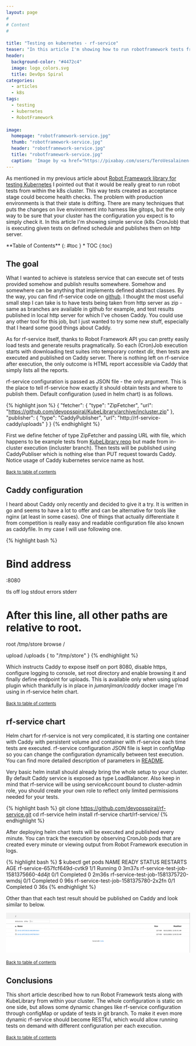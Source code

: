 ```yaml
---
layout: page
#
# Content
#

title: "Testing on kubernetes - rf-service"
teaser: "In this article I'm showing how to run robotframework tests from k8s cluster."
header:
  background-color: "#4472c4"
  image: logo_colors.svg
  title: DevOps Spiral
categories:
  - articles
  - k8s
tags:
  - testing
  - kubernetes
  - RobotFramework

image:
  homepage: "robotframework-service.jpg"
  thumb: "robotframework-service.jpg"
  header: "robotframework-service.jpg"
  title: "robotframework-service.jpg"
  caption: 'Image by <a href="https://pixabay.com/users/TeroVesalainen-809550/?utm_source=link-attribution&amp;utm_medium=referral&amp;utm_campaign=image&amp;utm_content=2077018">TeroVesalainen</a> from <a href="https://pixabay.com/?utm_source=link-attribution&amp;utm_medium=referral&amp;utm_campaign=image&amp;utm_content=2077018">Pixabay</a>'
---
```

As mentioned in my previous article about [Robot Framework library for testing Kubernetes](https://devopsspiral.com/articles/k8s/robotframework-kubelibrary/) I pointed out that it would be really great to run robot tests from within the k8s cluster. This way tests created as acceptance stage could become health checks. The problem with production environments is that their state is drifting. There are many techniques that puts the changes on live environment into harness like gitops, but the only way to be sure that your cluster has the configuration you expect is to simply check it. In this article I'm showing simple service (k8s CronJob) that is executing given tests on defined schedule and publishes them on http server.

<div class="panel radius" markdown="1">
**Table of Contents**
{: #toc }
*  TOC
{:toc}
</div>

## The goal

What I wanted to achieve is stateless service that can execute set of tests provided somehow and publish results somewhere. Somehow and somewhere can be anything that implements defined abstract classes. By the way, you can find rf-service code on [github](https://github.com/devopsspiral/rf-service). I thought the most useful small step I can take is to have tests being taken from http server as zip - same as branches are available in github for example, and test results published in local http server for which I've chosen Caddy. You could use any other tool for this job, but I just wanted to try some new stuff, especially that I heard some good things about Caddy.

As for rf-service itself, thanks to Robot Framework API you can pretty easily load tests and generate results pragmatically. So each (Cron)Job execution starts with downloading test suites into temporary context dir, then tests are executed and published on Caddy server. There is nothing left on rf-service after execution, the only outcome is HTML report accessible via Caddy that simply lists all the reports.

rf-service configuration is passed as JSON file - the only argument. This is the place to tell rf-service how exactly it should obtain tests and where to publish them. Default configuration (used in helm chart) is as follows.

{% highlight json %}
  {
    "fetcher": {
        "type": "ZipFetcher",
        "url": "https://github.com/devopsspiral/KubeLibrary/archive/incluster.zip"
    },
    "publisher": {
        "type": "CaddyPublisher",
        "url": "http://rf-service-caddy/uploads"
    }
  }
{% endhighlight %}

First we define fetcher of type ZipFetcher and passing URL with file, which happens to be example tests from [KubeLibrary repo](https://github.com/devopsspiral/KubeLibrary/tree/master/testcases) but made from in-cluster execution (incluster branch). Then tests will be published using CaddyPubliser which is nothing else than PUT request towards Caddy. Notice usage of Caddy kubernetes service name as host.

<small markdown="1">[Back to table of contents](#toc)</small>

## Caddy configuration

I heard about Caddy only recently and decided to give it a try. It is written in go and seems to have a lot to offer and can be alternative for tools like nginx (at least in some cases). One of things that actually differentiate it from competition is really easy and readable configuration file also known as caddyfile. In my case I will use following one.

{% highlight bash %}
  # Bind address
  :8080

  tls off
  log stdout
  errors stderr

  # After this line, all other paths are relative to root.
  root /tmp/store
  browse /


  upload /uploads {
    to "/tmp/store"
  }
{% endhighlight %}

Which instructs Caddy to expose itself on port 8080, disable https, configure logging to console, set root directory and enable browsing it and finally define endpoint for uploads. This is available only when using upload plugin which thankfully is in place in *jumanjiman/caddy* docker image I'm using in rf-service helm chart.

<small markdown="1">[Back to table of contents](#toc)</small>

## rf-service chart

Helm chart for rf-service is not very complicated, it is starting one container with Caddy with persistent volume and container with rf-service each time tests are executed. rf-service configuration JSON file is kept in configMap so you can change the configuration dynamically between test execution. You can find more detailed description of parameters in [README](https://github.com/devopsspiral/rf-service#helm-chart).

Very basic helm install should already bring the whole setup to your cluster. By default Caddy service is exposed as type LoadBalancer. Also keep in mind that rf-service will be using serviceAccount bound to cluster-admin role, you should create your own role to reflect only limited permissions needed for your tests.

{% highlight bash %}
git clone https://github.com/devopsspiral/rf-service.git
cd rf-service
helm install rf-service chart/rf-service/
{% endhighlight %}

After deploying helm chart tests will be executed and published every minute. You can track the execution by observing CronJob pods that are created every minute or viewing output from Robot Framework execution in logs.

{% highlight bash %}
$ kubectl get pods
NAME                                   READY   STATUS      RESTARTS   AGE
rf-service-657fcf649d-cvtk9            1/1     Running     0          3m37s
rf-service-test-job-1581375660-4d4jt   0/1     Completed   0          2m36s
rf-service-test-job-1581375720-wmdsj   0/1     Completed   0          96s
rf-service-test-job-1581375780-2x2fn   0/1     Completed   0          36s
{% endhighlight %}

Other than that each test result should be published on Caddy and look similar to below.

![Tests results in Caddy](/images/robotframework-service/test-results.png)

<small markdown="1">[Back to table of contents](#toc)</small>

## Conclusions

This short article described how to run Robot Framework tests along with KubeLibrary from within your cluster. The whole configuration is static on one side, but allows some dynamic changes like rf-service configuration through configMap or update of tests in git branch. To make it even more dynamic rf-service should become RESTful, which would allow running tests on demand with different configuration per each execution.



<small markdown="1">[Back to table of contents](#toc)</small>

